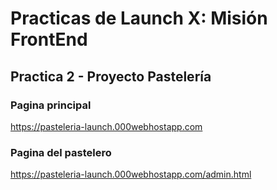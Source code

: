 # Practicas de Launch X: Misión FrontEnd

## Practica 2 - Proyecto Pastelería

### Pagina principal
https://pasteleria-launch.000webhostapp.com

### Pagina del pastelero
https://pasteleria-launch.000webhostapp.com/admin.html